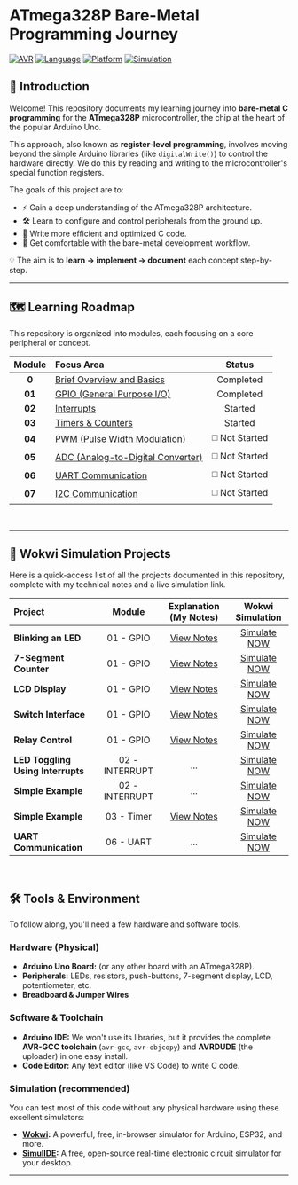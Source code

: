 # ATmega328P Bare-Metal Programming Journey
[![AVR](https://img.shields.io/badge/Microcontroller-ATmega328P-orange?style=for-the-badge&logo=microchip)](https://www.microchip.com/en-us/product/ATmega328P)
[![Language](https://img.shields.io/badge/Language-C-blue?style=for-the-badge&logo=c)](https://en.wikipedia.org/wiki/C_(programming_language))
[![Platform](https://img.shields.io/badge/Platform-Arduino%20Uno-cyan?style=for-the-badge&logo=arduino)](https://store.arduino.cc/products/arduino-uno-rev3)
[![Simulation](https://img.shields.io/badge/Simulation-Wokwi%20%7C%20SimulIDE-brightgreen?style=for-the-badge)](https://wokwi.com/)

## 🔰 Introduction

Welcome! This repository documents my learning journey into **bare-metal C programming** for the **ATmega328P** microcontroller, the chip at the heart of the popular Arduino Uno.

This approach, also known as **register-level programming**, involves moving beyond the simple Arduino libraries (like `digitalWrite()`) to control the hardware directly. We do this by reading and writing to the microcontroller's special function registers.

The goals of this project are to:
- ⚡ Gain a deep understanding of the ATmega328P architecture.
- 🛠️ Learn to configure and control peripherals from the ground up.
- 🚀 Write more efficient and optimized C code.
- 🐧 Get comfortable with the bare-metal development workflow.

💡 The aim is to **learn → implement → document** each concept step-by-step.

---
## 🗺️ Learning Roadmap

This repository is organized into modules, each focusing on a core peripheral or concept.

| Module | Focus Area | Status |
| :---: | :--- | :---: |
| **0**  | [Brief Overview and Basics](https://github.com/ShravanaHS/Register-Level-Programming-With-Arduino-UNO/blob/main/BASICS.md) | Completed |
| **01** | [GPIO (General Purpose I/O)](https://github.com/ShravanaHS/Register-Level-Programming-With-Arduino-UNO/blob/main/GPIO.md) | Completed |
| **02** | [Interrupts](https://github.com/ShravanaHS/Register-Level-Programming-With-Arduino-UNO/blob/main/INTERRUPTS.md) | Started |
| **03** | [Timers & Counters](https://github.com/ShravanaHS/Register-Level-Programming-With-Arduino-UNO/blob/main/TIMER.md) | Started |
| **04** | [PWM (Pulse Width Modulation)](./04-PWM/) | ◻️ Not Started |
| **05** | [ADC (Analog-to-Digital Converter)](./05-ADC/) | ◻️ Not Started |
| **06** | [UART Communication](./06-UART/) | ◻️ Not Started |
| **07** | [I2C Communication](./07-I2C/) | ◻️ Not Started |
<br>

---


## 🚀 Wokwi Simulation Projects

Here is a quick-access list of all the projects documented in this repository, complete with my technical notes and a live simulation link.

| Project | Module | Explanation (My Notes) | Wokwi Simulation |
| :--- | :---: | :---: | :---: |
| **Blinking an LED** | 01 - GPIO | [View Notes](GPIO.md#-project-1-blinking-an-led) | [Simulate NOW](https://wokwi.com/projects/445351244852802561) |
| **7-Segment Counter** | 01 - GPIO | [View Notes](GPIO.md#-project-2-interfacing-a-7-segment-display) | [Simulate NOW](https://wokwi.com/projects/445432374040690689) |
| **LCD Display** | 01 - GPIO | [View Notes](GPIO.md#-project-3-interfacing-a-16x2-lcd-display) | [Simulate NOW](https://wokwi.com/projects/445443029364988929) |
| **Switch Interface** | 01 - GPIO | [View Notes](GPIO.md#-project-4-reading-a-push-button-switch-interface) | [Simulate NOW](https://wokwi.com/projects/445627076538241025) |
| **Relay Control** | 01 - GPIO | [View Notes](GPIO.md#-project-5-interfacing-a-relay-controlling-high-power-devices) | [Simulate NOW](https://wokwi.com/projects/445627485643387905) |
| **LED Toggling Using Interrupts** | 02 - INTERRUPT | ... | [Simulate NOW](...) |
| **Simple Example** | 02 - INTERRUPT | ... | [Simulate NOW](...) |
| **Simple Example** | 03 - Timer | [View Notes](TIMER.md#-project-1-non-blocking-led-blink-with-timer1-overflow) | [Simulate NOW](https://wokwi.com/projects/445851563987053569) |
| **UART Communication** | 06 - UART | ... | [Simulate NOW](...) |

<br>

## 🛠️ Tools & Environment

To follow along, you'll need a few hardware and software tools.

### Hardware (Physical)
* **Arduino Uno Board:** (or any other board with an ATmega328P).
* **Peripherals:** LEDs, resistors, push-buttons, 7-segment display, LCD, potentiometer, etc.
* **Breadboard & Jumper Wires**

### Software & Toolchain
* **Arduino IDE:** We won't use its libraries, but it provides the complete **AVR-GCC toolchain** (`avr-gcc`, `avr-objcopy`) and **AVRDUDE** (the uploader) in one easy install.
* **Code Editor:** Any text editor (like VS Code) to write C code.

### Simulation (recommended)
You can test most of this code without any physical hardware using these excellent simulators:
* **[Wokwi](https://wokwi.com/):** A powerful, free, in-browser simulator for Arduino, ESP32, and more.
* **[SimulIDE](https://www.simulide.com/):** A free, open-source real-time electronic circuit simulator for your desktop.

---
